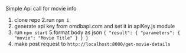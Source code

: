 Simple Api call for movie info

1. clone repo
   2.run `npm i`
2. generate api key from omdbapi.com and set it in apiKey.js module
3. run `npm start`
   5.format body as json
   `{ "result": { "parameters": { "movie": "Movie Title" } } }`
4. make post request to `http://localhost:8000/get-movie-details`

